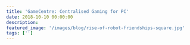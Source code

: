```yaml
---
title: 'GameCentre: Centralised Gaming for PC'
date: 2018-10-10 00:00:00
description: 
featured_image: '/images/blog/rise-of-robot-friendships-square.jpg'
tags: ['']
---
```


